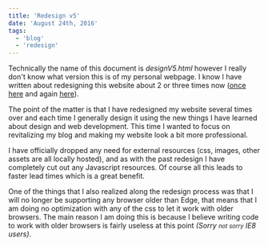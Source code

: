 ```yaml
---
title: 'Redesign v5'
date: 'August 24th, 2016'
tags:
  - 'blog'
  - 'redesign'
---
```


Technically the name of this document is <var>designV5.html</var> however I
really don't know what version this is of my personal webpage. I know I have
written about redesigning this website about 2 or three times now
(<a href="/post/Redesign" >once here</a> and again
<a href="/post/Weekend-Projects">here</a>).

The point of the matter is that I have redesigned my website several times over
and each time I generally design it using the new things I have learned about
design and web development. This time I wanted to focus on revitalizing my blog
and making my website look a bit more professional.

I have officially dropped any need for external resources (css, images, other
assets are all locally hosted), and as with the past redesign I have completely
cut out any Javascript resources. Of course all this leads to faster lead times
which is a great benefit.

One of the things that I also realized along the redesign process was that I
will no longer be supporting any browser older than Edge, that means that I am
doing no optimization with any of the css to let it work with older browsers.
The main reason I am doing this is because I believe writing code to work with
older browsers is fairly useless at this point <em>(Sorry <small>not
sorry</small> IE8 users)</em>.

